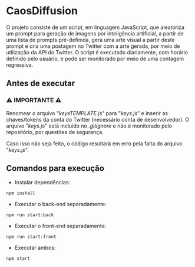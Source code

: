 # CaosDiffusion

O projeto  consiste de um script, em linguagem JavaScript, que aleatoriza um prompt para geração de imagens por inteligência artificial, a partir de uma lista de prompts pré-definida, gera uma arte visual a partir deste prompt e cria uma postagem no Twitter com a arte gerada, por meio de utilização da API do Twitter. O script é executado diariamente, com horário definido pelo usuário, e pode ser monitorado por meio de uma contagem regressiva.

## Antes de executar

### ⚠ IMPORTANTE ⚠
Renomear o arquivo "*keysTEMPLATE.js*" para "*keys.js*" e inserir as chaves/tokens da conta do Twitter (necessário conta de desenvolvedor). O arquivo "*keys.js*" está incluido no *.gitignore* e não é monitorado pelo repositório, por questões de segurança.

Caso isso não seja feito, o código resultará em erro pela falta do arquivo "*keys.js*".

## Comandos para execução

* Instalar dependências:
```
npm install
```

* Executar o back-end separadamente:
```
npm run start:back
```

* Executar o front-end separadamente:
```
npm run start:front
```

* Executar ambos:
```
npm start
```
